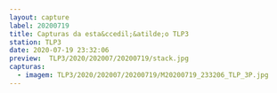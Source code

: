 ```yaml
---
layout: capture
label: 20200719
title: Capturas da esta&ccedil;&atilde;o TLP3
station: TLP3
date: 2020-07-19 23:32:06
preview:  TLP3/2020/202007/20200719/stack.jpg
capturas:
  - imagem: TLP3/2020/202007/20200719/M20200719_233206_TLP_3P.jpg
---
```

